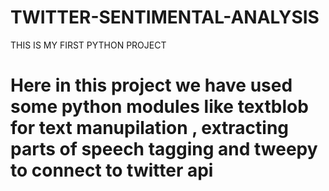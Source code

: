 # TWITTER-SENTIMENTAL-ANALYSIS
THIS IS MY FIRST PYTHON PROJECT

# Here in this project we have used some python modules like textblob for text manupilation , extracting parts of speech tagging and tweepy to connect to twitter api
